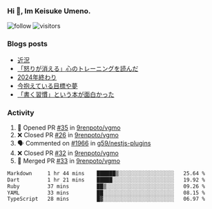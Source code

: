 ### Hi 👋, Im Keisuke Umeno.

<!--
**9renpoto/9renpoto** is a ✨ _special_ ✨ repository because its `README.md` (this file) appears on your GitHub profile.

Here are some ideas to get you started:

- 🔭 I’m currently working on ...
- 🌱 I’m currently learning ...
- 👯 I’m looking to collaborate on ...
- 🤔 I’m looking for help with ...
- 💬 Ask me about ...
- 📫 How to reach me: ...
- 😄 Pronouns: ...
- ⚡ Fun fact: ...
-->

![follow](https://img.shields.io/github/followers/9renpoto?label=Follow&style=social)
![visitors](https://komarev.com/ghpvc/?username=9renpoto&label=Profile%20views&color=0e75b6&style=flat)

### Blogs posts

<!-- BLOG-POST-LIST:START -->
- [近況](https://9renpoto.win/entry/2025/04/05/current_status)
- [「怒りが消える」心のトレーニングを読んだ](https://9renpoto.win/entry/2025/02/01/anger-management)
- [2024年終わり](https://9renpoto.win/entry/2024/12/31/2024-end)
- [今抱えている目標や夢](https://9renpoto.win/entry/2024/12/02/objective)
- [「書く習慣」という本が面白かった](https://9renpoto.win/entry/2024/11/11/leave_a_feeling_sad)
<!-- BLOG-POST-LIST:END -->

### Activity

<!--START_SECTION:activity-->
1. 💪 Opened PR [#35](https://github.com/9renpoto/vgmo/pull/35) in [9renpoto/vgmo](https://github.com/9renpoto/vgmo)
2. ❌ Closed PR [#26](https://github.com/9renpoto/vgmo/pull/26) in [9renpoto/vgmo](https://github.com/9renpoto/vgmo)
3. 🗣 Commented on [#1966](https://github.com/g59/nestjs-plugins/pull/1966#issuecomment-3301294919) in [g59/nestjs-plugins](https://github.com/g59/nestjs-plugins)
4. ❌ Closed PR [#32](https://github.com/9renpoto/vgmo/pull/32) in [9renpoto/vgmo](https://github.com/9renpoto/vgmo)
5. 🎉 Merged PR [#33](https://github.com/9renpoto/vgmo/pull/33) in [9renpoto/vgmo](https://github.com/9renpoto/vgmo)
<!--END_SECTION:activity-->

<!--START_SECTION:waka-->

```txt
Markdown     1 hr 44 mins    ██████▒░░░░░░░░░░░░░░░░░░   25.64 %
Dart         1 hr 21 mins    █████░░░░░░░░░░░░░░░░░░░░   19.92 %
Ruby         37 mins         ██▒░░░░░░░░░░░░░░░░░░░░░░   09.26 %
YAML         33 mins         ██░░░░░░░░░░░░░░░░░░░░░░░   08.15 %
TypeScript   28 mins         █▓░░░░░░░░░░░░░░░░░░░░░░░   06.97 %
```

<!--END_SECTION:waka-->
